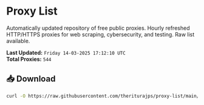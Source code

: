 # Proxy List

Automatically updated repository of free public proxies. Hourly refreshed HTTP/HTTPS proxies for web scraping, cybersecurity, and testing. Raw list available.

**Last Updated:** `Friday 14-03-2025 17:12:10 UTC`  
**Total Proxies:** `544`

## 📥 Download
```bash
curl -O https://raw.githubusercontent.com/theriturajps/proxy-list/main/proxies.txt
